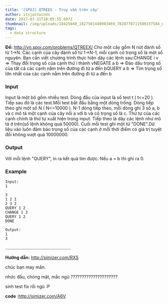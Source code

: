 ```yaml
---
title: '[SPOJ] QTREEX - Truy vấn trên cây'
author: itsjustwinds
date: 2017-07-31T10:05:55.697Z
thumbnail: /img/uploads/18425040_1827501440903469_7828776711500337584_n.jpg
tags:
  - data structure
---
```

**Đề:** http://vn.spoj.com/problems/QTREEX/
Cho một cây gồm N nút đánh số từ 1-&gt;N. Các cạnh của cây đánh số từ 1-&gt;N-1, mỗi cạnh có trọng số là một số nguyên. Bạn cần viết chương trình thực hiện dãy các lệnh sau:CHANGE i v =&gt; Thay đổi trọng số của cạnh thứ i thành vNEGATE a b =&gt; Đảo dấu trọng số của tất cả các cạnh nằm trên đường đi từ a đến bQUERY a b =&gt; Tìm trọng số lớn nhất của các cạnh nằm trên đường đi từ a đến b

### Input

Input là một bộ gồm nhiều test. Dòng đầu của input là số test t \( t&lt;=20 \). Tiếp sau đó là các test.Mỗi test bắt đầu bằng một dòng trống. Dòng tiếp theo ghi một số N \( N&lt;=10000 \). N-1 dòng tiếp theo, mỗi dòng ghi 3 số a, b và c mô tả một cạnh của cây nối a với b và có trọng số là c. Thứ tự của các cạnh chính là thứ tự xuất hiện trong input. Tiếp theo là dãy các lệnh như mô tả ở trên\(số lệnh không quá 50000\). Cuối mỗi test ghi một từ "DONE".Dữ liệu vào luôn đảm bảo trọng số của các cạnh ở mỗi thời điểm có giá trị tuyệt đối không vượt quá 10000000.

### Output

Với mỗi lệnh "QUERY", in ra kết quả tìm được. Nếu a = b thì ghi ra 0.

### Example

```
Input:
1

3
1 2 1
2 3 2
QUERY 1 2
CHANGE 1 3
QUERY 1 2
DONE

Output:
1
3
```
....................................................



**Hướng dẫn:** http://simizer.com/RXS

chúc bạn may mắn.

nhức đầu, chóng mặt, mắc ngủ ?????????????????????

sinh test fix rồi ngủ :P

**code** :http://simizer.com/A6V
